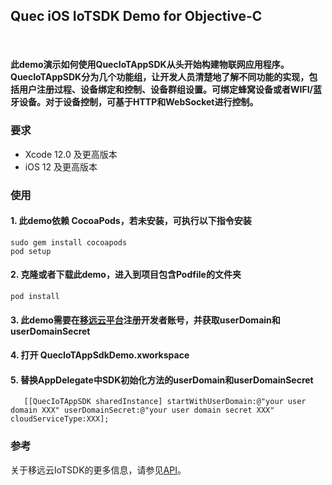 
<!--# quec-app-advanced-baidu-map-->

## Quec iOS IoTSDK Demo for Objective-C
</br>

#### 此demo演示如何使用QuecIoTAppSDK从头开始构建物联网应用程序。QuecIoTAppSDK分为几个功能组，让开发人员清楚地了解不同功能的实现，包括用户注册过程、设备绑定和控制、设备群组设置。可绑定蜂窝设备或者WIFI/蓝牙设备。对于设备控制，可基于HTTP和WebSocket进行控制。


### 要求
- Xcode 12.0 及更高版本
- iOS 12 及更高版本


### 使用

#### 1. 此demo依赖 CocoaPods，若未安装，可执行以下指令安装
```
sudo gem install cocoapods
pod setup
```

#### 2. 克隆或者下载此demo，进入到项目包含Podfile的文件夹
```
pod install
```

#### 3.  此demo需要在[移远云平台](https://iot-cloud.quectel.com/)注册开发者账号，并获取userDomain和userDomainSecret

#### 4. 打开 QuecIoTAppSdkDemo.xworkspace

#### 5.  替换AppDelegate中SDK初始化方法的userDomain和userDomainSecret

```
   [[QuecIoTAppSDK sharedInstance] startWithUserDomain:@"your user domain XXX" userDomainSecret:@"your user domain secret XXX" cloudServiceType:XXX];
```
### 参考
关于移远云IoTSDK的更多信息，请参见[API](https://github.com/thridparty-cloud2/quecloud-iot-ios-sdk-demo-objc/blob/master/API.md)。